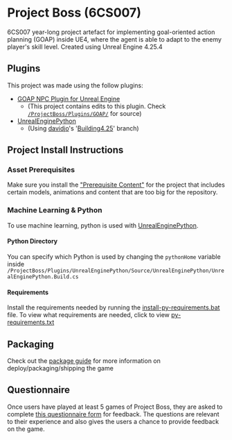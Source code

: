 # Project Boss (6CS007)

6CS007 year-long project artefact for implementing goal-oriented action planning (GOAP) inside UE4, where the agent is able to adapt to the enemy player's skill level. Created using Unreal Engine 4.25.4

## Plugins

This project was made using the follow plugins:

* [GOAP NPC Plugin for Unreal Engine](https://github.com/Narratech/TFGRomeroSanchezSierra/)
	* (This project contains edits to this plugin. Check [```/ProjectBoss/Plugins/GOAP/```](./ProjectBoss/Plugins/GOAP/) for source)
* [UnrealEnginePython](https://github.com/20tab/UnrealEnginePython)
	* (Using [davidjo](https://github.com/davidjo)'s '[Building4.25](https://github.com/20tab/UnrealEnginePython/pull/850)' branch)

## Project Install Instructions

### Asset Prerequisites
Make sure you install the ["Prerequisite Content"](./Prerequisites.md) for the project that includes certain models, animations and content that are too big for the repository.

### Machine Learning & Python

To use machine learning, python is used with [UnrealEnginePython](https://github.com/20tab/UnrealEnginePython). 

#### Python Directory
You can specify which Python is used by changing the ```pythonHome``` variable inside ```/ProjectBoss/Plugins/UnrealEnginePython/Source/UnrealEnginePython/UnrealEnginePython.Build.cs```

#### Requirements
Install the requirements needed by running the [install-py-requirements.bat](./ProjectBoss/install-py-requirements.bat) file. To view what requirements are needed, click to view [py-requirements.txt](./ProjectBoss/py-requirements.txt)

## Packaging

Check out the [package guide](./Packaging.md) for more information on deploy/packaging/shipping the game

## Questionnaire

Once users have played at least 5 games of Project Boss, they are asked to complete [this questionnaire form](https://form.questionscout.com/604213e1c441eb9aa5882081) for feedback. The questions are relevant to their experience and also gives the users a chance to provide feedback on the game.